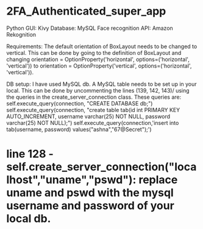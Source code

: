 # 2FA_Authenticated_super_app

Python
GUI: Kivy
Database: MySQL
Face recognition API: Amazon Rekognition

Requirements:
The default orientation of BoxLayout needs to be changed to vertical. This can be done by going to the definition of BoxLayout and changing orientation = OptionProperty('horizontal', options=('horizontal', 'vertical')) to orientation = OptionProperty('vertical', options=('horizontal', 'vertical')).

DB setup:
I have used MySQL db. A MySQL table needs to be set up in your local. This can be done by uncommenting the lines (139, 142, 143)/ using the queries in the create_server_connection class. These queries are:
self.execute_query(connection, "CREATE DATABASE db;")
self.execute_query(connection, "create table tab(id int PRIMARY KEY AUTO_INCREMENT, username varchar(25) NOT NULL, password varchar(25) NOT NULL);")
self.execute_query(connection,'insert into tab(username, password) values("ashna","67@Secret");')

# line 128 - self.create_server_connection("localhost","uname","pswd"): replace uname and pswd with the mysql username and password of your local db.
